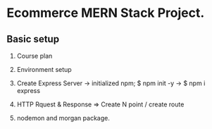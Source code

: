 # Ecommerce MERN Stack Project.

## Basic setup

1. Course plan
2. Environment setup
3. Create Express Server
    -> initialized npm; $ npm init -y
    -> $ npm i express

4. HTTP Rquest & Response
=> Create N point / create route
5. nodemon and morgan package.
